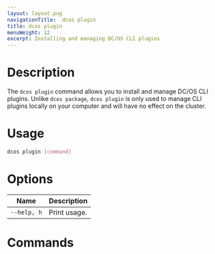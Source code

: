 ```yaml
---
layout: layout.pug
navigationTitle:  dcos plugin
title: dcos plugin
menuWeight: 12
excerpt: Installing and managing DC/OS CLI plugins
---
```


# Description

The `dcos plugin` command allows you to install and manage DC/OS CLI plugins. Unlike `dcos package`, `dcos plugin` is only used to manage CLI plugins locally on your computer and will have no effect on the cluster.

# Usage

```bash
dcos plugin [command]
```

# Options

| Name |  Description |
|-----------------|-------------|
| `--help, h`     |  Print usage. |


# Commands

